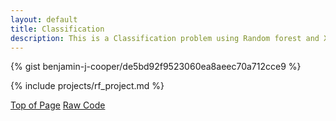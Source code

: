```yaml
---
layout: default
title: Classification
description: This is a Classification problem using Random forest and XGBoost to predict customer satisfaction in the Shinkansen Bullet Train dataset
---
```


<div>
    {% gist benjamin-j-cooper/de5bd92f9523060ea8aeec70a712cce9 %}
    <script src="https://gist.github.com/benjamin-j-cooper/de5bd92f9523060ea8aeec70a712cce9.js"></script>
</div>

<script src="https://gist.github.com/benjamin-j-cooper/de5bd92f9523060ea8aeec70a712cce9.js"></script>

{% include projects/rf_project.md %}

<div class="btn-container flex-parent jc-center">
    <span><a href="#page-top" class="btn margin-right text-uppercase">Top of Page</a></span>
    <span><a href="https://gist.github.com/benjamin-j-cooper/199066be1182152361cadcaee8f05a5b" class="btn text-uppercase" target="_blank">Raw Code</a></span>
</div>
